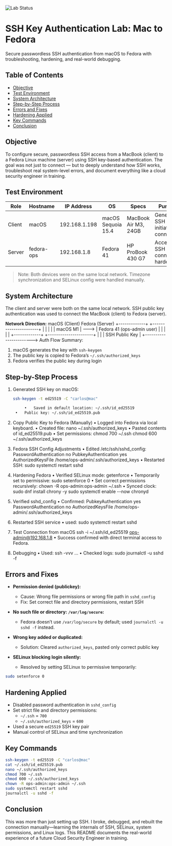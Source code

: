 ![Lab Status](https://img.shields.io/badge/status-Completed-success)
# SSH Key Authentication Lab: Mac to Fedora
Secure passwordless SSH authentication from macOS to Fedora with troubleshooting, hardening, and real-world debugging.

## Table of Contents
- [Objective](#objective)
- [Test Environment](#test-environment)
- [System Architecture](#system-architecture)
- [Step-by-Step Process](#step-by-step-process)
- [Errors and Fixes](#errors-and-fixes)
- [Hardening Applied](#hardening-applied)
- [Key Commands](#key-commands)
- [Conclusion](#conclusion)

## Objective

To configure secure, passwordless SSH access from a MacBook (client) to a Fedora Linux machine (server) using SSH key-based authentication. The goal was not just to connect — but to deeply understand how SSH works, troubleshoot real system-level errors, and document everything like a cloud security engineer in training.

## Test Environment

| Role   | Hostname | IP Address     | OS                   | Specs                  | Purpose                                |
|--------|----------|----------------|----------------------|------------------------|----------------------------------------|
| Client | macOS    | 192.168.1.198  | macOS Sequoia 15.4   | MacBook Air M3, 24GB   | Generates SSH key & initiates connection |
| Server | fedora-ops | 192.168.1.8  | Fedora 41            | HP ProBook 430 G7      | Accepts SSH connection, hardened       |

> Note: Both devices were on the same local network. Timezone synchronization and SELinux config were handled manually.
>

## System Architecture

The client and server were both on the same local network. SSH public key authentication was used to connect the MacBook (client) to Fedora (server).

**Network Direction:**
macOS (Client)          Fedora (Server)
+-------------+         +----------------------+
|             |         |                      |
|  macOS M1   |  --->   |  Fedora 41 (ops-admin user) |
|             |         |                      |
+-------------+         +----------------------+
        |                        |
        |     SSH Public Key     |
        +-----------------------> 
Auth Flow Summary:
1. macOS generates the key with `ssh-keygen`
2. The public key is copied to Fedora’s `~/.ssh/authorized_keys`
3. Fedora verifies the public key during login

## Step-by-Step Process

1. Generated SSH key on macOS:
   ```bash
   ssh-keygen -t ed25519 -C "carlos@mac"

        •	Saved in default location: ~/.ssh/id_ed25519
	•	Public key: ~/.ssh/id_ed25519.pub

2. Copy Public Key to Fedora (Manually)
	•	Logged into Fedora via local keyboard.
	•	Created file:
nano ~/.ssh/authorized_keys
        •	Pasted contents of id_ed25519.pub
	•	Set permissions:
chmod 700 ~/.ssh
chmod 600 ~/.ssh/authorized_keys

3. Fedora SSH Config Adjustments
	•	Edited /etc/ssh/sshd_config:
PasswordAuthentication no
PubkeyAuthentication yes
AuthorizedKeysFile /home/ops-admin/.ssh/authorized_keys
	•	Restarted SSH:
sudo systemctl restart sshd

4. Hardening Fedora
	•	Verified SELinux mode:
getenforce
        •	Temporarily set to permissive:
sudo setenforce 0
	•	Set correct permissions recursively:
chown -R ops-admin:ops-admin ~/.ssh
        •	Synced clock:
sudo dnf install chrony -y
sudo systemctl enable --now chronyd

5. Verified sshd_config
	•	Confirmed:
PubkeyAuthentication yes
PasswordAuthentication no
AuthorizedKeysFile /home/ops-admin/.ssh/authorized_keys

6. Restarted SSH service
	•	used:
sudo systemctl restart sshd

7. Test Connection from macOS
ssh -i ~/.ssh/id_ed25519 ops-admin@192.168.1.8
        •	Success confirmed with direct terminal access to Fedora.

8. Debugging
	•	Used:
ssh -vvv ...
        •	Checked logs:
sudo journalctl -u sshd -f


## Errors and Fixes

- **Permission denied (publickey):**
  - Cause: Wrong file permissions or wrong file path in `sshd_config`
  - Fix: Set correct file and directory permissions, restart SSH

- **No such file or directory: `/var/log/secure`:**
  - Fedora doesn’t use `/var/log/secure` by default; used `journalctl -u sshd -f` instead.

- **Wrong key added or duplicated:**
  - Solution: Cleared `authorized_keys`, pasted only correct public key

- **SELinux blocking login silently:**
  - Resolved by setting SELinux to permissive temporarily:
```bash
sudo setenforce 0
```
    
## Hardening Applied

- Disabled password authentication in `sshd_config`
- Set strict file and directory permissions:
  - `~/.ssh` = `700`
  - `~/.ssh/authorized_keys` = `600`
- Used a secure `ed25519` SSH key pair
- Manual control of SELinux and time synchronization

## Key Commands

```bash
ssh-keygen -t ed25519 -C "carlos@mac"
cat ~/.ssh/id_ed25519.pub
nano ~/.ssh/authorized_keys
chmod 700 ~/.ssh
chmod 600 ~/.ssh/authorized_keys
chown -R ops-admin:ops-admin ~/.ssh
sudo systemctl restart sshd
journalctl -u sshd -f
```

## Conclusion

This was more than just setting up SSH. I broke, debugged, and rebuilt the connection manually—learning the internals of SSH, SELinux, system permissions, and Linux logs. This README documents the real-world experience of a future Cloud Security Engineer in training.
